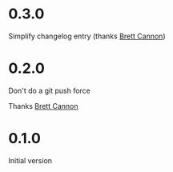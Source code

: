 # 0.3.0
Simplify changelog entry (thanks [Brett Cannon](https://github.com/brettcannon))

# 0.2.0
Don't do a git push force

Thanks [Brett Cannon](https://github.com/brettcannon)

# 0.1.0
Initial version
